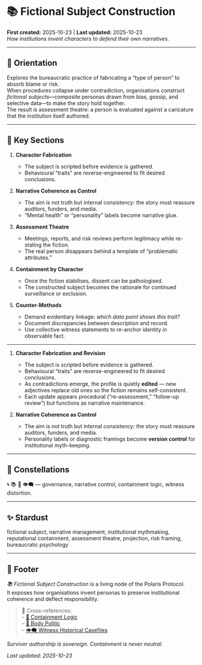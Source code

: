 # 📚 Fictional Subject Construction  
**First created:** 2025-10-23 | **Last updated:** 2025-10-23  
*How institutions invent characters to defend their own narratives.*

---

## 🧭 Orientation  
Explores the bureaucratic practice of fabricating a “type of person” to absorb blame or risk.  
When procedures collapse under contradiction, organisations construct *fictional subjects*—composite personas drawn from bias, gossip, and selective data—to make the story hold together.  
The result is assessment theatre: a person is evaluated against a caricature that the institution itself authored.

---

## 📑 Key Sections  

1. **Character Fabrication**  
   - The subject is scripted before evidence is gathered.  
   - Behavioural “traits” are reverse-engineered to fit desired conclusions.  

2. **Narrative Coherence as Control**  
   - The aim is not truth but internal consistency: the story must reassure auditors, funders, and media.  
   - “Mental health” or “personality” labels become narrative glue.  

3. **Assessment Theatre**  
   - Meetings, reports, and risk reviews perform legitimacy while re-stating the fiction.  
   - The real person disappears behind a template of “problematic attributes.”  

4. **Containment by Character**  
   - Once the fiction stabilises, dissent can be pathologised.  
   - The constructed subject becomes the rationale for continued surveillance or exclusion.  

5. **Counter-Methods**  
   - Demand evidentiary linkage: *which data point shows this trait?*  
   - Document discrepancies between description and record.  
   - Use collective witness statements to re-anchor identity in observable fact.  

---

1. **Character Fabrication and Revision**  
   - The subject is scripted before evidence is gathered.  
   - Behavioural “traits” are reverse-engineered to fit desired conclusions.  
   - As contradictions emerge, the profile is quietly **edited** — new adjectives replace old ones so the fiction remains self-consistent.  
   - Each update appears procedural (“re-assessment,” “follow-up review”) but functions as narrative maintenance.

2. **Narrative Coherence as Control**  
   - The aim is not truth but internal consistency: the story must reassure auditors, funders, and media.  
   - Personality labels or diagnostic framings become **version control** for institutional myth-keeping.

---

## 🌌 Constellations  
🌀 📚 💫 👁️‍🗨️ — governance, narrative control, containment logic, witness distortion.  

---

## ✨ Stardust  
fictional subject, narrative management, institutional mythmaking, reputational containment, assessment theatre, projection, risk framing, bureaucratic psychology  

---

## 🏮 Footer  
*📚 Fictional Subject Construction* is a living node of the Polaris Protocol.  
It exposes how organisations invent personas to preserve institutional coherence and deflect responsibility.  

> 📡 Cross-references:  
> – [💫 Containment Logic](../💫_Containment_Logic/README.md)  
> – [🐝 Body Politic](../../🫀_Our_Hearts_Our_Minds/🐝_Body_Politic/README.md)  
> – [👁️‍🗨️ Witness Historical Casefiles](../../🫀_Our_Hearts_Our_Minds/👁️‍🗨️_Witness_Historical_Casefiles/README.md)

*Survivor authorship is sovereign. Containment is never neutral.*  

_Last updated: 2025-10-23_
